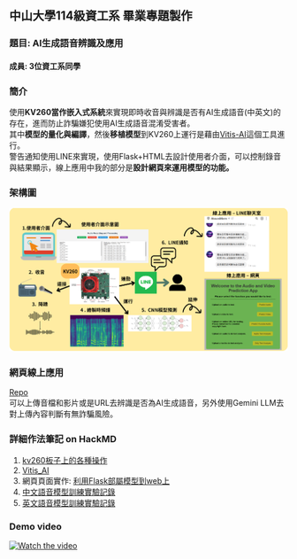 ## 中山大學114級資工系 畢業專題製作
### 題目: AI生成語音辨識及應用
#### 成員: 3位資工系同學
### 簡介
使用**KV260當作嵌入式系統**來實現即時收音與辨識是否有AI生成語音(中英文)的存在，進而防止詐騙嫌犯使用AI生成語音混淆受害者。  
其中**模型的量化與編譯**，然後**移植模型**到KV260上運行是藉由[Vitis-AI](https://docs.amd.com/r/en-US/ug1414-vitis-ai/Vitis-AI-Overview)這個工具進行。  
警告通知使用LINE來實現，使用Flask+HTML去設計使用者介面，可以控制錄音與結果顯示，線上應用中我的部分是**設計網頁來運用模型的功能。**
### 架構圖
![image](project_structure.png)

### 網頁線上應用
[Repo](https://github.com/AnnTaiwan/flask-ngrok-ml)  
可以上傳音檔和影片或是URL去辨識是否為AI生成語音，另外使用Gemini LLM去對上傳內容判斷有無詐騙風險。
### 詳細作法筆記 on HackMD
1. [kv260板子上的各種操作](https://hackmd.io/@NsysuAnn/H1F9KKYU0)
2. [Vitis_AI](https://hackmd.io/@NsysuAnn/Hk1J81EGC)
3. 網頁頁面實作: [利用Flask部屬模型到web上](https://hackmd.io/@NsysuAnn/SkjrN2e9C)
4. [中文語音模型訓練實驗記錄](https://hackmd.io/@NsysuAnn/rkkSEvIL0)
4. [英文語音模型訓練實驗記錄](https://hackmd.io/@NsysuAnn/ryLvAgCF0)

### Demo video
[![Watch the video](https://img.youtube.com/vi/tRtrg5NVRNE/0.jpg)](https://www.youtube.com/watch?v=tRtrg5NVRNE)